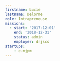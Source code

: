 ```yaml
---
firstname: Lucie
lastname: Delorme
role: Intrapreneuse
missions:
  - start: '2017-12-01'
    end: '2018-12-31'
    status: admin
    employer: drjscs
startups:
    - e-mjpm
---
```

